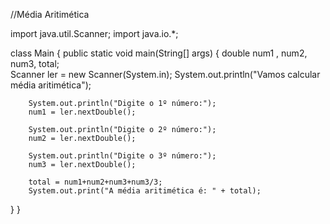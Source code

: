 //Média Aritimética

import java.util.Scanner;
import java.io.*;

class Main {
  public static void main(String[] args) {
     double num1 , num2, num3, total;    
		Scanner ler = new 
    Scanner(System.in);
        System.out.println("Vamos calcular média aritimética");
    
		System.out.println("Digite o 1º número:");
		num1 = ler.nextDouble();

		System.out.println("Digite o 2º número:");
		num2 = ler.nextDouble();

		System.out.println("Digite o 3º número:");
		num3 = ler.nextDouble();
    
		total = num1+num2+num3+num3/3;
		System.out.print("A média aritimética é: " + total);
  }
}
